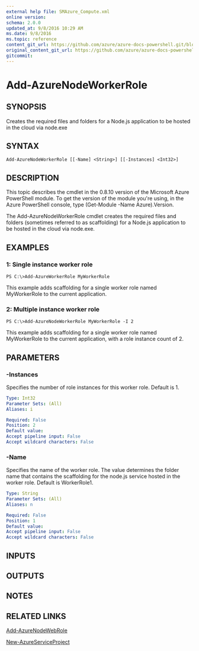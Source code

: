 ```yaml
---
external help file: SMAzure_Compute.xml
online version: 
schema: 2.0.0
updated_at: 9/8/2016 10:29 AM
ms.date: 9/8/2016
ms.topic: reference
content_git_url: https://github.com/azure/azure-docs-powershell.git/blob/master/azureps-cmdlets-docs/Service%20Management/Compute%20Cmdlets/v1.0/Add-AzureNodeWorkerRole.md
original_content_git_url: https://github.com/azure/azure-docs-powershell.git/blob/master/azureps-cmdlets-docs/Service%20Management/Compute%20Cmdlets/v1.0/Add-AzureNodeWorkerRole.md
gitcommit: 
---
```


# Add-AzureNodeWorkerRole
## SYNOPSIS
Creates the required files and folders for a Node.js application to be hosted in the cloud via node.exe

## SYNTAX

```
Add-AzureNodeWorkerRole [[-Name] <String>] [[-Instances] <Int32>]
```

## DESCRIPTION
This topic describes the cmdlet in the 0.8.10 version of the Microsoft Azure PowerShell module.
To get the version of the module you're using, in the Azure PowerShell console, type (Get-Module -Name Azure).Version.

The Add-AzureNodeWorkerRole cmdlet creates the required files and folders (sometimes referred to as scaffolding) for a Node.js application to be hosted in the cloud via node.exe.

## EXAMPLES

### 1: Single instance worker role
```
PS C:\>Add-AzureWorkerRole MyWorkerRole
```

This example adds scaffolding for a single worker role named MyWorkerRole to the current application.

### 2: Multiple instance worker role
```
PS C:\>Add-AzureNodeWorkerRole MyWorkerRole -I 2
```

This example adds scaffolding for a single worker role named MyWorkerRole to the current application, with a role instance count of 2.

## PARAMETERS

### -Instances
Specifies the number of role instances for this worker role.
Default is 1.

```yaml
Type: Int32
Parameter Sets: (All)
Aliases: i

Required: False
Position: 2
Default value: 
Accept pipeline input: False
Accept wildcard characters: False
```

### -Name
Specifies the name of the worker role.
The value determines the folder name that contains the scaffolding for the node.js service hosted in the worker role.
Default is WorkerRole1.

```yaml
Type: String
Parameter Sets: (All)
Aliases: n

Required: False
Position: 1
Default value: 
Accept pipeline input: False
Accept wildcard characters: False
```

## INPUTS

## OUTPUTS

## NOTES

## RELATED LINKS

[Add-AzureNodeWebRole](72be1e83-84e2-49fc-aa52-b3d3dd0490a3)

[New-AzureServiceProject](68b3e4a9-7aff-4274-bd8c-0f664cb6e65d)

